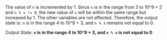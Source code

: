 The value of `n` is incremented by 1. Since `n` is in the range from 3 to 10^9 + 2 and `n % x != 0`, the new value of `n` will be within the same range but increased by 1. The other variables are not affected. Therefore, the output state is: `n` is in the range 4 to 10^9 + 3, and `n % x` remains not equal to 0.

Output State: **`n` is in the range 4 to 10^9 + 3, and `n % x` is not equal to 0**